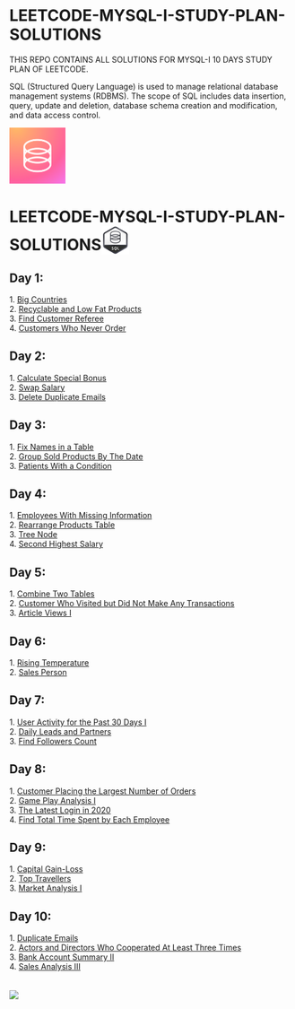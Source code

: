 # LEETCODE-MYSQL-I-STUDY-PLAN-SOLUTIONS
THIS REPO CONTAINS ALL SOLUTIONS FOR MYSQL-I 10 DAYS STUDY PLAN OF LEETCODE.

SQL (Structured Query Language) is used to manage relational database management systems (RDBMS). The scope of SQL includes data insertion, query, update and deletion, database schema creation and modification, and data access control.

<img src="https://github.com/its-red-eagle/LEETCODE-MYSQL-I-STUDY-PLAN-SOLUTIONS/blob/master/README%20Files/sql%20logo.png" width="100px" height="100px"/>

<h1>LEETCODE-MYSQL-I-STUDY-PLAN-SOLUTIONS<img src="https://github.com/its-red-eagle/LEETCODE-MYSQL-I-STUDY-PLAN-SOLUTIONS/blob/master/README%20Files/SQLI.png"width="50px"height="50px" align="absbottom"/></h1>


<h2> Day 1:</h2>
1. <a href="https://github.com/its-red-eagle/LEETCODE-MYSQL-I-STUDY-PLAN-SOLUTIONS/blob/master/DAY%201%20SELECT/595.%20Big%20Countries.sql">Big Countries</a></br>
2. <a href="https://github.com/its-red-eagle/LEETCODE-MYSQL-I-STUDY-PLAN-SOLUTIONS/blob/master/DAY%201%20SELECT/1757.%20Recyclable%20and%20Low%20Fat%20Products.sql">Recyclable and Low Fat Products</a></br>
3. <a href="https://github.com/its-red-eagle/LEETCODE-MYSQL-I-STUDY-PLAN-SOLUTIONS/blob/master/DAY%201%20SELECT/584.%20Find%20Customer%20Referee.sql">Find Customer Referee</a></br>
4. <a href="https://github.com/its-red-eagle/LEETCODE-MYSQL-I-STUDY-PLAN-SOLUTIONS/blob/master/DAY%201%20SELECT/183.%20Customers%20Who%20Never%20Order.sql">Customers Who Never Order</a></br>


<h2> Day 2:</h2>
1. <a href="https://github.com/miraehab/LeetCode-SQL-I-Study-Plan/blob/main/Day%202/1873.%20Calculate%20Special%20Bonus.sql">Calculate Special Bonus</a></br>
2. <a href="https://github.com/miraehab/LeetCode-SQL-I-Study-Plan/blob/main/Day%202/627.%20Swap%20Salary.sql">Swap Salary</a></br>
3. <a href="https://github.com/miraehab/LeetCode-SQL-I-Study-Plan/blob/main/Day%202/196.%20Delete%20Duplicate%20Emails.sql">Delete Duplicate Emails</a></br>

<h2> Day 3:</h2>
1. <a href="https://github.com/miraehab/LeetCode-SQL-I-Study-Plan/blob/main/Day%203/1667.%20Fix%20Names%20in%20a%20Table.sql">Fix Names in a Table</a></br>
2. <a href="https://github.com/miraehab/LeetCode-SQL-I-Study-Plan/blob/main/Day%203/1484.%20Group%20Sold%20Products%20By%20The%20Date.sql">Group Sold Products By The Date</a></br>
3. <a href="https://github.com/miraehab/LeetCode-SQL-I-Study-Plan/blob/main/Day%203/1527.%20Patients%20With%20a%20Condition.sql">Patients With a Condition</a></br>

<h2> Day 4:</h2>
1. <a href="https://github.com/miraehab/LeetCode-SQL-I-Study-Plan/blob/main/Day%204/1965.%20Employees%20With%20Missing%20Information.SQL">Employees With Missing Information</a></br>
2. <a href="https://github.com/miraehab/LeetCode-SQL-I-Study-Plan/blob/main/Day%204/1795.%20Rearrange%20Products%20Table.sql">Rearrange Products Table </a></br>
3. <a href="https://github.com/miraehab/LeetCode-SQL-I-Study-Plan/blob/main/Day%204/608.%20Tree%20Node.sql">Tree Node</a></br>
4. <a href="https://github.com/miraehab/LeetCode-SQL-I-Study-Plan/blob/main/Day%204/176.%20Second%20Highest%20Salary.sql">Second Highest Salary</a></br>

<h2> Day 5:</h2>
1. <a href="https://github.com/miraehab/LeetCode-SQL-I-Study-Plan/blob/main/Day%205/175.%20Combine%20Two%20Tables.sql">Combine Two Tables</a></br>
2. <a href="https://github.com/miraehab/LeetCode-SQL-I-Study-Plan/blob/main/Day%205/1581.%20Customer%20Who%20Visited%20but%20Did%20Not%20Make%20Any%20Transactions.sql">Customer Who Visited but Did Not Make Any Transactions</a></br>
3. <a href="https://github.com/miraehab/LeetCode-SQL-I-Study-Plan/blob/main/Day%205/1148.%20Article%20Views%20I.sql">Article Views I</a></br>

<h2> Day 6:</h2>
1. <a href="https://github.com/miraehab/LeetCode-SQL-I-Study-Plan/blob/main/Day%206/197.%20Rising%20Temperature.sql">Rising Temperature</a></br>
2. <a href="https://github.com/miraehab/LeetCode-SQL-I-Study-Plan/blob/main/Day%206/607.%20Sales%20Person.sql">Sales Person</a></br>

<h2> Day 7:</h2>
1. <a href="https://github.com/miraehab/LeetCode-SQL-I-Study-Plan/blob/main/Day%207/1141.%20User%20Activity%20for%20the%20Past%2030%20Days%20I.sql">User Activity for the Past 30 Days I</a></br>
2. <a href="https://github.com/miraehab/LeetCode-SQL-I-Study-Plan/blob/main/Day%207/1693.%20Daily%20Leads%20and%20Partners.sql">Daily Leads and Partners</a></br>
3. <a href="https://github.com/miraehab/LeetCode-SQL-I-Study-Plan/blob/main/Day%207/1729.%20Find%20Followers%20Count.sql">Find Followers Count</a></br>

<h2> Day 8:</h2>
1. <a href="https://github.com/miraehab/LeetCode-SQL-I-Study-Plan/blob/main/Day%208/586.%20Customer%20Placing%20the%20Largest%20Number%20of%20Orders.sql">Customer Placing the Largest Number of Orders</a></br>
2. <a href="https://github.com/miraehab/LeetCode-SQL-I-Study-Plan/blob/main/Day%208/511.%20Game%20Play%20Analysis%20I.sql">Game Play Analysis I</a></br>
3. <a href="https://github.com/miraehab/LeetCode-SQL-I-Study-Plan/blob/main/Day%208/1890.%20The%20Latest%20Login%20in%202020.sql">The Latest Login in 2020</a></br>
4. <a href="https://github.com/miraehab/LeetCode-SQL-I-Study-Plan/blob/main/Day%208/1741.%20Find%20Total%20Time%20Spent%20by%20Each%20Employee.sql">Find Total Time Spent by Each Employee</a></br>

<h2> Day 9:</h2>
1. <a href="https://github.com/miraehab/LeetCode-SQL-I-Study-Plan/blob/main/Day%209/1393.%20Capital%20Gain-Loss.sql">Capital Gain-Loss</a></br>
2. <a href="https://github.com/miraehab/LeetCode-SQL-I-Study-Plan/blob/main/Day%209/1407.%20Top%20Travellers.sql">Top Travellers</a></br>
3. <a href="https://github.com/miraehab/LeetCode-SQL-I-Study-Plan/blob/main/Day%209/1158.%20Market%20Analysis%20I.sql">Market Analysis I</a></br>

<h2> Day 10:</h2>
1. <a href="https://github.com/miraehab/LeetCode-SQL-I-Study-Plan/blob/main/Day%2010/182.%20Duplicate%20Emails.sql">Duplicate Emails</a></br>
2. <a href="https://github.com/miraehab/LeetCode-SQL-I-Study-Plan/blob/main/Day%2010/1050.%20Actors%20and%20Directors%20Who%20Cooperated%20At%20Least%20Three%20Times.sql">Actors and Directors Who Cooperated At Least Three Times</a></br>
3. <a href="https://github.com/miraehab/LeetCode-SQL-I-Study-Plan/blob/main/Day%2010/1587.%20Bank%20Account%20Summary%20II.sql">Bank Account Summary II</a></br>
4. <a href="https://github.com/miraehab/LeetCode-SQL-I-Study-Plan/blob/main/Day%2010/1084.%20Sales%20Analysis%20III.sql">Sales Analysis III</a></br>
</br></br>
<img src="./SQL-Badge.jpg">
